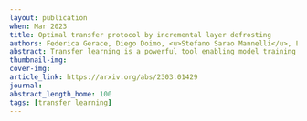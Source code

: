```yaml
---
layout: publication
when: Mar 2023
title: Optimal transfer protocol by incremental layer defrosting
authors: Federica Gerace, Diego Doimo, <u>Stefano Sarao Mannelli</u>, Luca Saglietti, Alessandro Laio
abstract: Transfer learning is a powerful tool enabling model training with limited amounts of data. This technique is particularly useful in real-world problems where data availability is often a serious limitation. The simplest transfer learning protocol is based on ``freezing" the feature-extractor layers of a network pre-trained on a data-rich source task, and then adapting only the last layers to a data-poor target task. This workflow is based on the assumption that the feature maps of the pre-trained model are qualitatively similar to the ones that would have been learned with enough data on the target task. In this work, we show that this protocol is often sub-optimal, and the largest performance gain may be achieved when smaller portions of the pre-trained network are kept frozen. In particular, we make use of a controlled framework to identify the optimal transfer depth, which turns out to depend non-trivially on the amount of available training data and on the degree of source-target task correlation. We then characterize transfer optimality by analyzing the internal representations of two networks trained from scratch on the source and the target task through multiple established similarity measures.
thumbnail-img:
cover-img:
article_link: https://arxiv.org/abs/2303.01429
journal:
abstract_length_home: 100
tags: [transfer learning]
---
```

